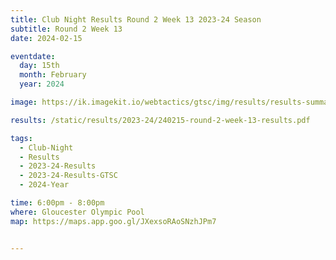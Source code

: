 ```yaml
---
title: Club Night Results Round 2 Week 13 2023-24 Season
subtitle: Round 2 Week 13
date: 2024-02-15

eventdate:
  day: 15th
  month: February
  year: 2024

image: https://ik.imagekit.io/webtactics/gtsc/img/results/results-summary-13.jpg

results: /static/results/2023-24/240215-round-2-week-13-results.pdf

tags:
  - Club-Night
  - Results
  - 2023-24-Results
  - 2023-24-Results-GTSC
  - 2024-Year

time: 6:00pm - 8:00pm
where: Gloucester Olympic Pool
map: https://maps.app.goo.gl/JXexsoRAoSNzhJPm7


---
```





